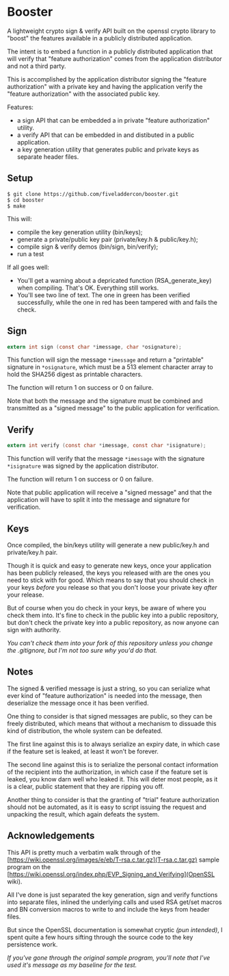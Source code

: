 Booster
=======

A lightweight crypto sign & verify API built on the openssl crypto library to 
"boost" the features available in a publicly distributed application.

The intent is to embed a function in a publicly distributed application that will
verify that "feature authorization" comes from the application distributor and 
not a third party.

This is accomplished by the application distributor signing the "feature 
authorization" with a private key and having the application verify the "feature
authorization" with the associated public key.


Features:

- a sign API that can be embedded a in private "feature authorization" utility.
- a verify API that can be embedded in and distibuted in a public application.
- a key generation utility that generates public and private keys as separate
  header files.

Setup
-----

```
$ git clone https://github.com/fiveladdercon/booster.git
$ cd booster
$ make
```

This will:
- compile the key generation utility (bin/keys); 
- generate a private/public key pair (private/key.h & public/key.h); 
- compile sign & verify demos (bin/sign, bin/verify);
- run a test

If all goes well:
- You'll get a warning about a depricated function (RSA_generate_key) when 
  compiling.  That's OK.  Everything still works.
- You'll see two line of text.  The one in green has been verified successfully,
  while the one in red has been tampered with and fails the check.


Sign
----

```c
extern int sign (const char *imessage, char *osignature);
```

This function will sign the message `*imessage` and return a "printable" signature 
in `*osignature`, which must be a 513 element character array to hold the SHA256
digest as printable characters.

The function will return 1 on success or 0 on failure.

Note that both the message and the signature must be combined and transmitted as
a "signed message" to the public application for verification.


Verify
------

```c
extern int verify (const char *imessage, const char *isignature);
```

This function will verify that the message `*imessage` with the signature 
`*isignature` was signed by the application distributor.

The function will return 1 on success or 0 on failure.

Note that public application will receive a "signed message" and that the 
application will have to split it into the message and signature for verification.


Keys
----

Once compiled, the bin/keys utility will generate a new public/key.h and 
private/key.h pair.

Though it is quick and easy to generate new keys, once your application has been
publicly released, the keys you released with are the ones you need to stick
with for good.  Which means to say that you should check in your keys *before* 
you release so that you don't loose your private key *after* your release.

But of course when you do check in your keys, be aware of where you check them
into.  It's fine to check in the public key into a public repository, but 
don't check the private key into a public repository, as now anyone can sign
with authority.

*You can't check them into your fork of this repository unless you change the
.gitignore, but I'm not too sure why you'd do that.*


Notes
-----

The signed & verified message is just a string, so you can serialize what ever 
kind of "feature authorization" is needed into the message, then deserialize the
message once it has been verified.

One thing to consider is that signed messages are public, so they can be freely 
distributed, which means that without a mechanism to dissuade this kind of 
distribution, the whole system can be defeated.

The first line against this is to always serialize an expiry date, in which case
if the feature set is leaked, at least it won't be forever.

The second line against this is to serialize the personal contact information of
the recipient into the authorization, in which case if the feature set is leaked, 
you know darn well who leaked it.  This will deter most people, as it is a clear, 
public statement that they are ripping you off.

Another thing to consider is that the granting of "trial" feature authorization
should not be automated, as it is easy to script issuing the request and unpacking
the result, which again defeats the system.

Acknowledgements
----------------

This API is pretty much a verbatim walk through of the 
[https://wiki.openssl.org/images/e/eb/T-rsa.c.tar.gz](T-rsa.c.tar.gz) 
sample program on the
[https://wiki.openssl.org/index.php/EVP_Signing_and_Verifying](OpenSSL wiki).

All I've done is just separated the key generation, sign and verify functions 
into separate files, inlined the underlying calls and used RSA get/set macros 
and BN conversion macros to write to and include the keys from header files.

But since the OpenSSL documentation is somewhat cryptic *(pun intended)*, I 
spent quite a few hours sifting through the source code to the key persistence 
work.

*If you've gone through the original sample program, you'll note that I've
used it's message as my baseline for the test.*
